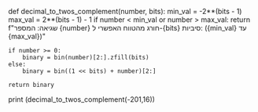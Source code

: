 def decimal_to_twos_complement(number, bits):
    min_val = -2**(bits - 1)
    max_val = 2**(bits - 1) - 1
    if number < min_val or number > max_val:
        return f"שגיאה: המספר {number} חורג מהטווח האפשרי ל-{bits} סיביות: ({min_val} עד {max_val})"
    
    if number >= 0:
        binary = bin(number)[2:].zfill(bits)
    else:
        binary = bin((1 << bits) + number)[2:]
    
    return binary

print (decimal_to_twos_complement(-201,16))